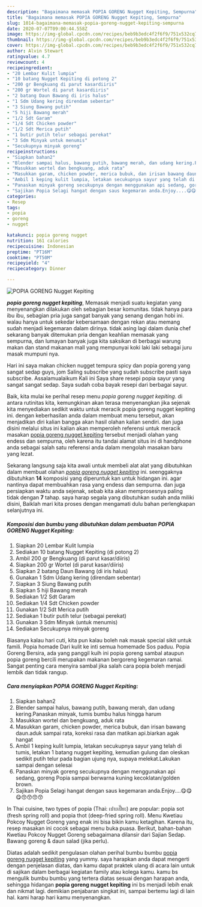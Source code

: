 ```yaml
---
description: "Bagaimana memasak POPIA GORENG Nugget Kepiting, Sempurna"
title: "Bagaimana memasak POPIA GORENG Nugget Kepiting, Sempurna"
slug: 1014-bagaimana-memasak-popia-goreng-nugget-kepiting-sempurna
date: 2020-07-07T09:00:44.558Z
image: https://img-global.cpcdn.com/recipes/beb9b3edc4f2f6f9/751x532cq70/popia-goreng-nugget-kepiting-foto-resep-utama.jpg
thumbnail: https://img-global.cpcdn.com/recipes/beb9b3edc4f2f6f9/751x532cq70/popia-goreng-nugget-kepiting-foto-resep-utama.jpg
cover: https://img-global.cpcdn.com/recipes/beb9b3edc4f2f6f9/751x532cq70/popia-goreng-nugget-kepiting-foto-resep-utama.jpg
author: Alvin Stewart
ratingvalue: 4.7
reviewcount: 4
recipeingredient:
- "20 Lembar Kulit lumpia"
- "10 batang Nugget Kepiting di potong 2"
- "200 gr Bengkuang di parut kasardiiris"
- "200 gr Wortel di parut kasardiiris"
- "2 batang Daun Bawang di iris halus"
- "1 Sdm Udang kering direndam sebentar"
- "3 Siung Bawang putih"
- "5 hiji Bawang merah"
- "1/2 Sdt Garam"
- "1/4 Sdt Chicken powder"
- "1/2 Sdt Merica putih"
- "1 butir putih telur sebagai perekat"
- "3 Sdm Minyak untuk menumis"
- "Secukupnya minyak goreng"
recipeinstructions:
- "Siapkan bahan2"
- "Blender sampai halus, bawang putih, bawang merah, dan udang kering.Panaskan minyak, tumis bumbu halus hingga harum"
- "Masukkan wortel dan bengkuang, aduk rata"
- "Masukkan garam, chicken powder, merica bubuk, dan irisan bawang daun.aduk sampai rata, koreksi rasa dan matikan api.biarkan agak hangat"
- "Ambil 1 keping kulit lumpia, letakan secukupnya sayur yang telah di tumis, letakan 1 batang nugget kepiting, kemudian gulung dan oleskan sedikit putih telur pada bagian ujung nya, supaya melekat.Lakukan sampai dengan selesai"
- "Panaskan minyak goreng secukupnya dengan menggunakan api sedang, goreng Popia sampai berwarna kuning kecoklatan/golden brown."
- "Sajikan Popia Selagi hangat dengan saus kegemaran anda.Enjoy....😋😋😋😙😙😙😙"
categories:
- Resep
tags:
- popia
- goreng
- nugget

katakunci: popia goreng nugget 
nutrition: 161 calories
recipecuisine: Indonesian
preptime: "PT16M"
cooktime: "PT50M"
recipeyield: "4"
recipecategory: Dinner

---
```



![POPIA GORENG Nugget Kepiting](https://img-global.cpcdn.com/recipes/beb9b3edc4f2f6f9/751x532cq70/popia-goreng-nugget-kepiting-foto-resep-utama.jpg)

<b><i>popia goreng nugget kepiting</i></b>, Memasak menjadi suatu kegiatan yang menyenangkan dilakukan oleh sebagian besar komunitas. tidak hanya para ibu ibu, sebagian pria juga sangat banyak yang senang dengan hobi ini. walau hanya untuk sekedar kebersamaan dengan rekan atau memang sudah menjadi kegemaran dalam dirinya. tidak asing lagi dalam dunia chef sekarang banyak ditemukan pria dengan keahlian memasak yang sempurna, dan lumayan banyak juga kita saksikan di berbagai warung makan dan stand makanan mall yang mempunyai koki laki laki sebagai juru masak mumpuni nya.

Hari ini saya makan chicken nugget tempura spicy dan popia goreng yang sangat sedap guys, jom Saling subscribe yang sudah subscribe pasti saya subscribe. Assalamualaikum Kali ini Saya share resepi popia sayur yang sangat sangat sedap. Saya sudah coba bayak resepi dari berbagai sayur.

Baik, kita mulai ke perihal resep menu <i>popia goreng nugget kepiting</i>. di antara rutinitas kita, kemungkinan akan terasa menyenangkan jika sejenak kita menyediakan sedikit waktu untuk meracik popia goreng nugget kepiting ini. dengan keberhasilan anda dalam membuat menu tersebut, akan menjadikan diri kalian bangga akan hasil olahan kalian sendiri. dan juga disini melalui situs ini kalian akan memperoleh referensi untuk meracik masakan <u>popia goreng nugget kepiting</u> tersebut menjadi olahan yang endess dan sempurna, oleh karena itu tandai alamat situs ini di handphone anda sebagai salah satu referensi anda dalam mengolah masakan baru yang lezat.


Sekarang langsung saja kita awali untuk membeli alat alat yang dibutuhkan dalam membuat olahan <u><i>popia goreng nugget kepiting</i></u> ini. seenggaknya dibutuhkan <b>14</b> komposisi yang diperuntuk kan untuk hidangan ini. agar nantinya dapat membuahkan rasa yang endess dan sempurna. dan juga persiapkan waktu anda sejenak, sebab kita akan memprosesnya paling tidak dengan <b>7</b> tahap. saya harap segala yang dibutuhkan sudah anda miliki disini, Baiklah mari kita proses dengan mengamati dulu bahan perlengkapan selanjutnya ini.

<!--inarticleads1-->

##### Komposisi dan bumbu yang dibutuhkan dalam pembuatan POPIA GORENG Nugget Kepiting:

1. Siapkan 20 Lembar Kulit lumpia
1. Sediakan 10 batang Nugget Kepiting (di potong 2)
1. Ambil 200 gr Bengkuang (di parut kasar/diiris)
1. Siapkan 200 gr Wortel (di parut kasar/diiris)
1. Siapkan 2 batang Daun Bawang (di iris halus)
1. Gunakan 1 Sdm Udang kering (direndam sebentar)
1. Siapkan 3 Siung Bawang putih
1. Siapkan 5 hiji Bawang merah
1. Sediakan 1/2 Sdt Garam
1. Sediakan 1/4 Sdt Chicken powder
1. Gunakan 1/2 Sdt Merica putih
1. Sediakan 1 butir putih telur (sebagai perekat)
1. Gunakan 3 Sdm Minyak (untuk menumis)
1. Sediakan Secukupnya minyak goreng


Biasanya kalau hari cuti, kita pun kalau boleh nak masak special sikit untuk famili. Popia homade Dari kulit ke inti semua homemade Sos paduu. Popia Goreng Bersira, ada yang panggil kuih ini popia goreng sambal ataupun popia goreng bercili merupakan makanan bergoreng kegemaran ramai. Sangat penting cara menyira sambal jika salah cara popia boleh menjadi lembik dan tidak rangup. 

<!--inarticleads2-->

##### Cara menyiapkan POPIA GORENG Nugget Kepiting:

1. Siapkan bahan2
1. Blender sampai halus, bawang putih, bawang merah, dan udang kering.Panaskan minyak, tumis bumbu halus hingga harum
1. Masukkan wortel dan bengkuang, aduk rata
1. Masukkan garam, chicken powder, merica bubuk, dan irisan bawang daun.aduk sampai rata, koreksi rasa dan matikan api.biarkan agak hangat
1. Ambil 1 keping kulit lumpia, letakan secukupnya sayur yang telah di tumis, letakan 1 batang nugget kepiting, kemudian gulung dan oleskan sedikit putih telur pada bagian ujung nya, supaya melekat.Lakukan sampai dengan selesai
1. Panaskan minyak goreng secukupnya dengan menggunakan api sedang, goreng Popia sampai berwarna kuning kecoklatan/golden brown.
1. Sajikan Popia Selagi hangat dengan saus kegemaran anda.Enjoy....😋😋😋😙😙😙😙


In Thai cuisine, two types of popia (Thai: เปาะเปี๊ยะ) are popular: popia sot (fresh spring roll) and popia thot (deep-fried spring roll). Menu Kwetiau Pokcoy Nugget Goreng yang enak ini bisa bikin kamu ketagihan. Karena itu, resep masakan ini cocok sebagai menu buka puasa. Berikut, bahan-bahan Kwetiau Pokcoy Nugget Goreng sebagaimana dilansir dari Sajian Sedap. Bawang goreng &amp; daun salad (jika perlu). 

Diatas adalah sedikit pengulasan olahan perihal bumbu bumbu <u>popia goreng nugget kepiting</u> yang yummy. saya harapkan anda dapat mengerti dengan penjelasan diatas, dan kamu dapat praktek ulang di acara lain untuk di sajikan dalam berbagai kegiatan family atau kolega kamu. kamu bs mengulik bumbu bumbu yang tertera diatas sesuai dengan harapan anda, sehingga hidangan <b>popia goreng nugget kepiting</b> ini bs menjadi lebih enak dan nikmat lagi. demikian penjabaran singkat ini, sampai bertemu lagi di lain hal. kami harap hari kamu menyenangkan.
